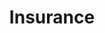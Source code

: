 ---
title: Insurance
slug: insurance
taxonomy:
	tag: industry
content:
    items:
        '@taxonomy.industry': insurance
    order:
        by: date
        dir: desc
---